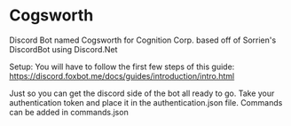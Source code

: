 # Cogsworth
Discord Bot named Cogsworth for Cognition Corp. based off of Sorrien's DiscordBot using Discord.Net

Setup:
You will have to follow the first few steps of this guide:
https://discord.foxbot.me/docs/guides/introduction/intro.html

Just so you can get the discord side of the bot all ready to go. Take your authentication token and place it in the authentication.json file. Commands can be added in commands.json
